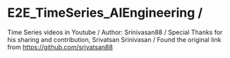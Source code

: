 # E2E_TimeSeries_AIEngineering /
Time Series videos in Youtube /
Author: Srinivasan88 /
Special Thanks for his sharing and contribution, Srivatsan Srinivasan /
Found the original link from https://github.com/srivatsan88
